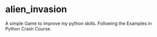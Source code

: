 # alien_invasion
A simple Game to improve my python skills. Following the Examples in Python Crash Course.
